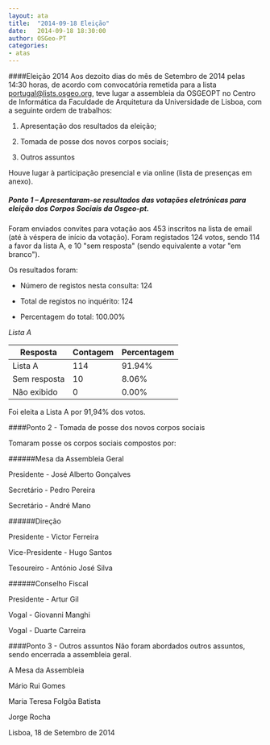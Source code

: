 ```yaml
---
layout: ata
title:  "2014-09-18 Eleição"
date:   2014-09-18 18:30:00
author: OSGeo-PT
categories:
- atas
---
```

####Eleição 2014
Aos dezoito dias do mês de Setembro de 2014 pelas 14:30 horas, de acordo com convocatória remetida para a lista portugal@lists.osgeo.org, teve lugar a assembleia da OSGEOPT no Centro de Informática da Faculdade de Arquitetura da Universidade de Lisboa, com a seguinte ordem de trabalhos:

1. Apresentação dos resultados da eleição;

2. Tomada de posse dos novos corpos sociais; 

3. Outros assuntos

Houve lugar à participação presencial e via online (lista de presenças em anexo).

##### Ponto 1 – Apresentaram-se resultados das votações eletrónicas para eleição dos Corpos Sociais da Osgeo-pt.
Foram enviados convites para votação aos 453 inscritos na lista de email (até à véspera de início da votação).
Foram registados 124 votos, sendo 114 a favor da lista A, e 10 "sem resposta" (sendo equivalente a votar "em branco").

Os resultados foram:

* Número de registos nesta consulta: 124

* Total de registos no inquérito: 124

* Percentagem do total: 100.00%

<em>Lista A</em>

<table>
<thead>
<tr><th>Resposta  </th><th>Contagem  </th><th>Percentagem  </th></tr>
</thead>
<tr><td>Lista A</td><td>114</td><td>91.94%</td></tr>
<tr><td>Sem resposta</td><td>10</td><td>8.06%</td></tr>
<tr><td>Não exibido</td><td>0</td><td>0.00%</td></tr>
</table>

Foi eleita a Lista A por 91,94% dos votos.

####Ponto 2 - Tomada de posse dos novos corpos sociais

Tomaram posse os corpos sociais compostos por:

######Mesa da Assembleia Geral

Presidente - José Alberto Gonçalves

Secretário - Pedro Pereira

Secretário - André Mano

######Direção

Presidente - Victor Ferreira

Vice-Presidente - Hugo Santos

Tesoureiro - António José Silva

######Conselho Fiscal

Presidente - Artur Gil

Vogal - Giovanni Manghi

Vogal - Duarte Carreira

####Ponto 3 - Outros assuntos
Não foram abordados outros assuntos, sendo encerrada a assembleia geral.



A Mesa da Assembleia

Mário Rui Gomes

Maria Teresa Folgôa Batista

Jorge Rocha


Lisboa, 18 de Setembro de 2014
